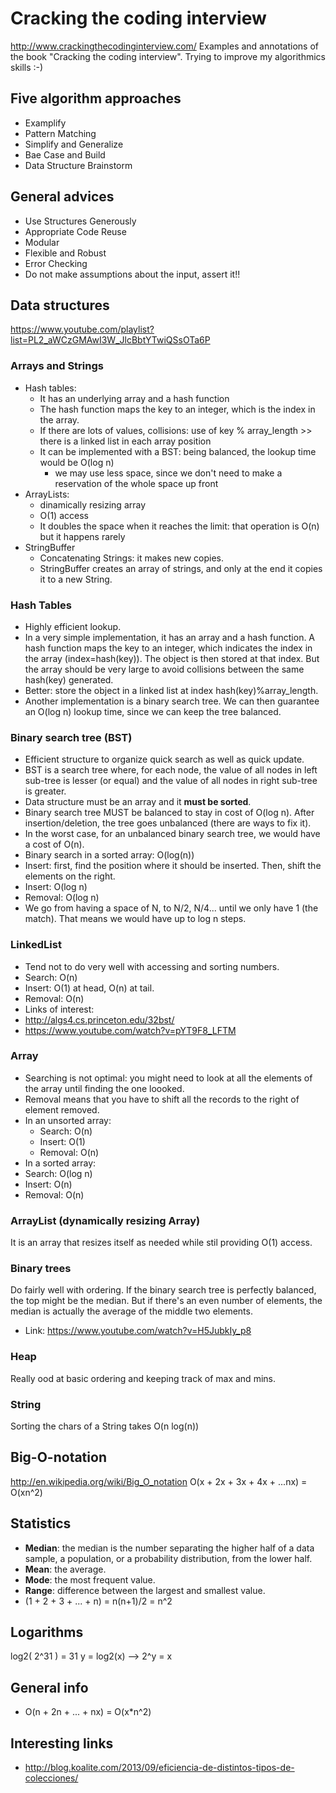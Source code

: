 # Cracking the coding interview
http://www.crackingthecodinginterview.com/
Examples and annotations of the book "Cracking the coding interview".
Trying to improve my algorithmics skills :-)

## Five algorithm approaches
* Examplify
* Pattern Matching
* Simplify and Generalize
* Bae Case and Build
* Data Structure Brainstorm

## General advices
* Use Structures Generously
* Appropriate Code Reuse
* Modular
* Flexible and Robust
* Error Checking
 * Do not make assumptions about the input, assert it!!

## Data structures
https://www.youtube.com/playlist?list=PL2_aWCzGMAwI3W_JlcBbtYTwiQSsOTa6P

### Arrays and Strings
* Hash tables:
  * It has an underlying array and a hash function
  * The hash function maps the key to an integer, which is the index in the array.
  * If there are lots of values, collisions: use of key % array_length >> there is a linked list in each array position
  * It can be implemented with a BST: being balanced, the lookup time would be O(log n)
    * we may use less space, since we don't need to make a reservation of the whole space up front
* ArrayLists:
  * dinamically resizing array
  * O(1) access
  * It doubles the space when it reaches the limit: that operation is O(n) but it happens rarely
* StringBuffer
  * Concatenating Strings: it makes new copies.
  * StringBuffer creates an array of strings, and only at the end it copies it to a new String.

### Hash Tables
* Highly efficient lookup.
* In a very simple implementation, it has an array and a hash function. A hash function maps the key to an integer, which indicates the index in the array (index=hash(key)). The object is then stored at that index. But the array should be very large to avoid collisions between the same hash(key) generated.
* Better: store the object in a linked list at index hash(key)%array_length.
* Another implementation is a binary search tree. We can then guarantee an O(log n) lookup time, since we can keep the tree balanced.

### Binary search tree (BST)
* Efficient structure to organize quick search as well as quick update.
* BST is a search tree where, for each node, the value of all nodes in left sub-tree is lesser (or equal) and the value of all nodes in right sub-tree is greater.
* Data structure must be an array and it **must be sorted**.
* Binary search tree MUST be balanced to stay in cost of O(log n). After insertion/deletion, the tree goes unbalanced (there are ways to fix it).
* In the worst case, for an unbalanced binary search tree, we would have a cost of O(n).
* Binary search in a sorted array: O(log(n))
* Insert: first, find the position where it should be inserted. Then, shift the elements on the right.
* Insert:   O(log n)
* Removal:  O(log n)
* We go from having a space of N, to N/2, N/4... until we only have 1 (the match). That means we would have up to log n steps.

### LinkedList
* Tend not to do very well with accessing and sorting numbers.
* Search:   O(n)
* Insert:   O(1) at head, O(n) at tail.
* Removal:  O(n)
* Links of interest:
 * http://algs4.cs.princeton.edu/32bst/
 * https://www.youtube.com/watch?v=pYT9F8_LFTM

### Array
* Searching is not optimal: you might need to look at all the elements of the array until finding the one loooked.
* Removal means that you have to shift all the records to the right of element removed.
* In an unsorted array:
  * Search:   O(n)
  * Insert:   O(1)
  * Removal:  O(n)
* In a sorted array:
 * Search: O(log n)
 * Insert: O(n)
 * Removal: O(n)

### ArrayList (dynamically resizing Array)
It is an array that resizes itself as needed while stil providing O(1) access.

### Binary trees
Do fairly well with ordering. If the binary search tree is perfectly balanced, the top might be the median. But if there's an even number of elements, the median is actually the average of the middle two elements.
* Link: https://www.youtube.com/watch?v=H5JubkIy_p8

### Heap
Really ood at basic ordering and keeping track of max and mins.

### String
Sorting the chars of a String takes O(n log(n))

## Big-O-notation
http://en.wikipedia.org/wiki/Big_O_notation
O(x + 2x + 3x + 4x + ...nx) = O(xn^2)

## Statistics
* **Median**: the median is the number separating the higher half of a data sample, a population, or a probability distribution, from the lower half.
* **Mean**: the average.
* **Mode**: the most frequent value.
* **Range**: difference between the largest and smallest value.
* (1 + 2 + 3 + ... + n) = n(n+1)/2 = n^2

## Logarithms
log2( 2^31 ) = 31
y = log2(x) --> 2^y = x

## General info
* O(n + 2n + ... + nx) = O(x*n^2)

## Interesting links
* http://blog.koalite.com/2013/09/eficiencia-de-distintos-tipos-de-colecciones/

